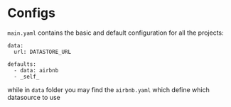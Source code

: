 # Configs

`main.yaml` contains the basic and default configuration for all
the projects:
```azure
data:
  url: DATASTORE_URL

defaults:
  - data: airbnb
  - _self_
```

while in `data` folder you may find the `airbnb.yaml` which define which datasource to use